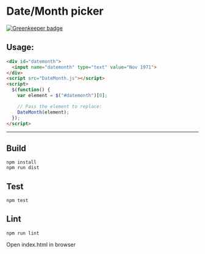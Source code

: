 # Date/Month picker

[![Greenkeeper badge](https://badges.greenkeeper.io/appfolio/datemonth-picker.svg)](https://greenkeeper.io/)


## Usage:
```html
<div id="datemonth">
  <input name="datemonth" type="text" value="Nov 1971">
</div>
<script src="DateMonth.js"></script>
<script>
  $(function() {
    var element = $("#datemonth")[0];

    // Pass the element to replace:
    DateMonth(element);
  });
</script>
```
----

## Build

    npm install
    npm run dist

## Test

    npm test

## Lint

    npm run lint

Open index.html in browser

